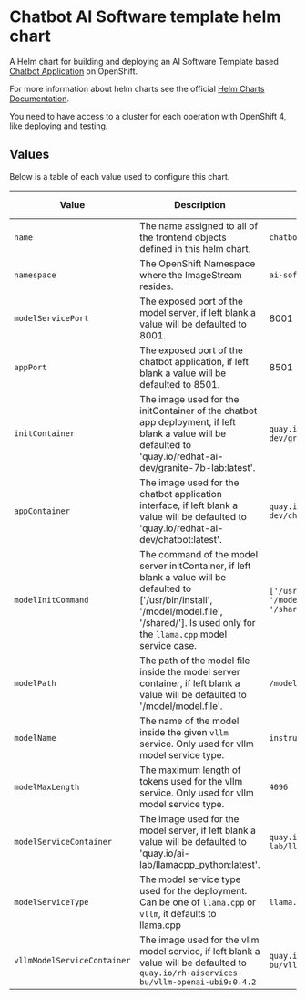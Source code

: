 # Chatbot AI Software template helm chart

A Helm chart for building and deploying an AI Software Template based [Chatbot Application](https://github.com/redhat-ai-dev/ai-lab-samples/tree/main/chatbot) on OpenShift.

For more information about helm charts see the official [Helm Charts Documentation](https://helm.sh/).

You need to have access to a cluster for each operation with OpenShift 4, like deploying and testing.

## Values

Below is a table of each value used to configure this chart.

| Value                       | Description                                                                                                                                                                                           | Default                                                 | Additional Information |
| --------------------------- | ----------------------------------------------------------------------------------------------------------------------------------------------------------------------------------------------------- | ------------------------------------------------------- | ---------------------- |
| `name`                      | The name assigned to all of the frontend objects defined in this helm chart.                                                                                                                          | `chatbot`                                               |                        |
| `namespace`                 | The OpenShift Namespace where the ImageStream resides.                                                                                                                                                | `ai-software-templates-dev`                             |                        |
| `modelServicePort`          | The exposed port of the model server, if left blank a value will be defaulted to 8001.                                                                                                                | 8001                                                    |                        |
| `appPort`                   | The exposed port of the chatbot application, if left blank a value will be defaulted to 8501.                                                                                                         | 8501                                                    |                        |
| `initContainer`             | The image used for the initContainer of the chatbot app deployment, if left blank a value will be defaulted to 'quay.io/redhat-ai-dev/granite-7b-lab:latest'.                                         | `quay.io/redhat-ai-dev/granite-7b-lab:latest`           |                        |
| `appContainer`              | The image used for the chatbot application interface, if left blank a value will be defaulted to 'quay.io/redhat-ai-dev/chatbot:latest'.                                                              | `quay.io/redhat-ai-dev/chatbot:latest`                  |                        |
| `modelInitCommand`          | The command of the model server initContainer, if left blank a value will be defaulted to ['/usr/bin/install', '/model/model.file', '/shared/']. Is used only for the `llama.cpp` model service case. | `['/usr/bin/install', '/model/model.file', '/shared/']` |                        |
| `modelPath`                 | The path of the model file inside the model server container, if left blank a value will be defaulted to '/model/model.file'.                                                                         | `/model/model.file`                                     |                        |
| `modelName`                 | The name of the model inside the given `vllm` service. Only used for vllm model service type.                                                                                                         | `instructlab/granite-7b-lab`                            |                        |
| `modelMaxLength`            | The maximum length of tokens used for the vllm service. Only used for vllm model service type.                                                                                                        | `4096`                                                  |                        |
| `modelServiceContainer`     | The image used for the model server, if left blank a value will be defaulted to 'quay.io/ai-lab/llamacpp_python:latest'.                                                                              | `quay.io/ai-lab/llamacpp_python:latest`                 |                        |
| `modelServiceType`          | The model service type used for the deployment. Can be one of `llama.cpp` or `vllm`, it defaults to llama.cpp                                                                                         | `llama.cpp`                                             |                        |
| `vllmModelServiceContainer` | The image used for the vllm model service, if left blank a value will be defaulted to `quay.io/rh-aiservices-bu/vllm-openai-ubi9:0.4.2`                                                               | `quay.io/rh-aiservices-bu/vllm-openai-ubi9:0.4.2`       |                        |
